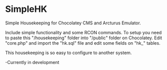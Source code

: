 # <b>SimpleHK</b>
Simple Housekeeping for Chocolatey CMS and Arcturus Emulator.

Include simple functionality and some RCON commands.
To setup you need to paste this "/housekeeping" folder into "/public" folder on Chocolatey. Edit "core.php" and import the "hk.sql" file and edit some fields on "hk_" tables.

This housekeeping is so easy to configure to another system.

-Currently in development
